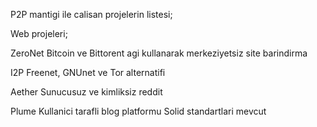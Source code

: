 P2P mantigi ile calisan projelerin listesi;

Web projeleri;

ZeroNet
Bitcoin ve Bittorent agi kullanarak merkeziyetsiz site barindirma

I2P
Freenet, GNUnet ve Tor alternatifi

Aether
Sunucusuz ve kimliksiz reddit

Plume 
Kullanici tarafli blog platformu Solid standartlari mevcut
